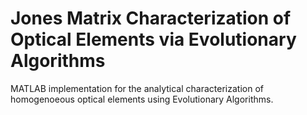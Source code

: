 # Jones Matrix Characterization of Optical Elements via Evolutionary Algorithms

MATLAB implementation for the analytical characterization of homogenoeous optical elements using Evolutionary Algorithms.
